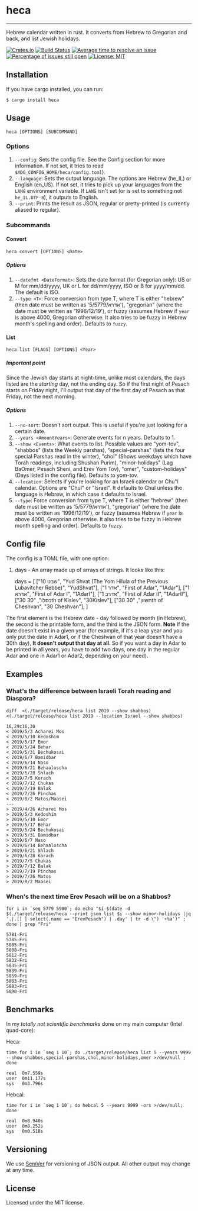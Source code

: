 # heca
--------
Hebrew calendar written in rust. It converts from Hebrew to Gregorian and back, and list Jewish holidays.

[![Crates.io](https://img.shields.io/crates/v/heca.svg)](https://crates.io/crates/heca)
[![Build Status](https://travis-ci.org/heca-project/heca.svg?branch=master)](https://travis-ci.org/heca-project/heca)
[![Average time to resolve an issue](https://isitmaintained.com/badge/resolution/heca-project/heca.svg)](https://isitmaintained.com/project/heca-project/heca "Average time to resolve an issue")
[![Percentage of issues still open](https://isitmaintained.com/badge/open/heca-project/heca.svg)](https://isitmaintained.com/project/heca-project/heca "Percentage of issues still open")
[![License: MIT](https://img.shields.io/badge/License-MIT-yellow.svg)](https://opensource.org/licenses/MIT)

## Installation

If you have cargo installed, you can run:

```
$ cargo install heca
```

## Usage
    
    heca [OPTIONS] [SUBCOMMAND]


### Options

1. `--config`: Sets the config file. See the Config section for more information. If not set, it tries to read `$XDG_CONFIG_HOME/heca/config.toml`).
2. `--language`: Sets the output language. The options are Hebrew (he_IL) or English (en_US). If not set, it tries to pick up your languages from the `LANG` environment variable. If `LANG` isn't set (or is set to something not `he_IL.UTF-8`), it outputs to English.
3. `--print`: Prints the result as JSON, regular or pretty-printed (is currently aliased to regular).

### Subcommands

#### Convert

    heca convert [OPTIONS] <Date>

##### Options
 
1. `--datefmt <DateFormat>`: Sets the date format (for Gregorian only): US or M for mm/dd/yyyy, UK or L for dd/mm/yyyy, ISO or B for yyyy/mm/dd. The default is ISO.
2. `--type <T>`: Force conversion from type T, where T is either "hebrew" (then date must be written as '5/אדרא/5779'), "gregorian" (where the date must be written as '1996/12/19'), or fuzzy (assumes Hebrew if `year` is above 4000, Gregorian otherwise. It also tries to be fuzzy in Hebrew month's spelling and order). Defaults to `fuzzy`.

#### List

    heca list [FLAGS] [OPTIONS] <Year>

##### Important point
 
Since the Jewish day starts at night-time, unlike most calendars, the days listed are the _starting_ day, not the ending day. So if the first night of Pesach starts on Friday night, I'll output that day of the first day of Pesach as that Friday, not the next morning.

##### Options

1. `--no-sort`: Doesn't sort output. This is useful if you're just looking for a certain date.
2. `--years <AmountYears>`: Generate events for n years. Defaults to 1.
3. `--show <Events>`: What events to list. Possible values are "yom-tov", "shabbos" (lists the Weekly parshas), "special-parshas" (lists the four special Parshas read in the winter), "chol" (Shows weekdays which have Torah readings, including Shushan Purim), "minor-holidays" (Lag BaOmer, Pesach Sheni, and Erev Yom Tov), "omer", "custom-holidays" (Days listed in the config file). Defaults to yom-tov.
4. `--location`: Selects if you're looking for an Israeli calendar or Chu"l calendar. Options are "Chul" or "Israel". It defaults to Chul unless the language is Hebrew, in which case it defaults to Israel.
5. `--type`: Force conversion from type T, where T is either "hebrew" (then date must be written as '5/אדרא/5779'), "gregorian" (where the date must be written as '1996/12/19'), or fuzzy (assumes Hebrew if `year` is above 4000, Gregorian otherwise. It also tries to be fuzzy in Hebrew month spelling and order). Defaults to `fuzzy`.

## Config file

The config is a TOML file, with one option: 

1. days - An array made up of arrays of strings. It looks like this:

    
    days = [
      ["10 שבט", "Yud Shvat (The Yom Hilula of the Previous Lubavitcher Rebbe)", "YudShvat"],
      ["1 אדר", "First of Adar", "1Adar"],
      ["1 אדרא", "First of Adar I", "1AdarI"],
      ["1 אדרב", "First of Adar II", "1AdarII"],
      ["30 כסלו", "30th of Kislev", "30Kislev"],
      ["30 חשוון", "30th of Cheshvan", "30 Cheshvan"],
    ]

  The first element is the Hebrew date - day followed by month (in Hebrew), the second is the printable form, and the third is the JSON form. **Note** If the date doesn't exist in a given year (for example, if it's a leap year and you only put the date in Adar1, or if the Cheshvan of that year doesn't have a 30th day), **It doesn't output that day at all**. So if you want a day in Adar to be printed in all years, you have to add two days, one day in the regular Adar and one in Adar1 or Adar2, depending on your need).



## Examples

### What's the difference between Israeli Torah reading and Diaspora?

    diff  <(./target/release/heca list 2019 --show shabbos) <(./target/release/heca list 2019 --location Israel --show shabbos)

    16,29c16,30
    < 2019/5/3 Acharei Mos
    < 2019/5/10 Kedoshim
    < 2019/5/17 Emor
    < 2019/5/24 Behar
    < 2019/5/31 Bechukosai
    < 2019/6/7 Bamidbar
    < 2019/6/14 Naso
    < 2019/6/21 Behaaloscha
    < 2019/6/28 Shlach
    < 2019/7/5 Korach
    < 2019/7/12 Chukas
    < 2019/7/19 Balak
    < 2019/7/26 Pinchas
    < 2019/8/2 Matos/Maasei
    ---
    > 2019/4/26 Acharei Mos
    > 2019/5/3 Kedoshim
    > 2019/5/10 Emor
    > 2019/5/17 Behar
    > 2019/5/24 Bechukosai
    > 2019/5/31 Bamidbar
    > 2019/6/7 Naso
    > 2019/6/14 Behaaloscha
    > 2019/6/21 Shlach
    > 2019/6/28 Korach
    > 2019/7/5 Chukas
    > 2019/7/12 Balak
    > 2019/7/19 Pinchas
    > 2019/7/26 Matos
    > 2019/8/2 Maasei

### When's the next time Erev Pesach will be on a Shabbos?

    for i in `seq 5779 5900`; do echo "$i-$(date -d $(./target/release/heca --print json list $i --show minor-holidays |jq '.|.[] | select(.name == "ErevPesach") | .day' | tr -d \") '+%a')" ; done | grep "Fri"

    5781-Fri
    5785-Fri
    5805-Fri
    5808-Fri
    5812-Fri
    5832-Fri
    5835-Fri
    5839-Fri
    5859-Fri
    5863-Fri
    5883-Fri
    5890-Fri

## Benchmarks

In my _totally not scientific benchmarks_ done on my main computer (Intel quad-core):

Heca:

    time for i in `seq 1 10`; do ./target/release/heca list 5 --years 9999 --show shabbos,special-parshas,chol,minor-holidays,omer >/dev/null ; done

    real  0m7.559s
    user  0m11.177s
    sys   0m3.796s

Hebcal:

    time for i in `seq 1 10`; do hebcal 5 --years 9999 -ors >/dev/null; done

    real  0m8.940s
    user  0m8.252s
    sys   0m0.518s

## Versioning

We use [SemVer](http://semver.org/) for versioning of JSON output. All other output may change at any time.

## License 

Licensed under the MIT license.

